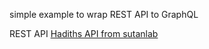 simple example to wrap REST API to GraphQL

REST API [Hadiths API from sutanlab](https://github.com/sutanlab/hadith-api)
